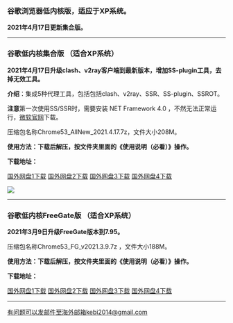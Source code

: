 ### 谷歌浏览器低内核版，适应于XP系统。

**2021年4月17日更新集合版。**

***

### 谷歌低内核集合版 （适合XP系统）

**2021年4月17日升级clash、v2ray客户端到最新版本，增加SS-plugin工具，去掉无效工具。**

**介绍**：集成5种代理工具，包括包括clash、v2ray、SSR、SS-plugin、SSROT。

**注意**第一次使用SS/SSR时，需要安装 NET Framework 4.0 ，不然无法正常运行，[微软官网](https://www.microsoft.com/zh-cn/download/details.aspx?id=17718)下载。

压缩包名称Chrome53_AllNew_2021.4.17.7z，文件大小208M。

**使用方法：下载后解压，按文件夹里面的《使用说明（必看）》操作。**

**下载地址：**

[国外网盘1下载](http://tr101.free4444.xyz/Chrome53_AllNew_2021.4.17.7z) 
[国外网盘2下载](http://tr61.free4444.xyz/Chrome53_AllNew_2021.4.17.7z) 
[国外网盘3下载](http://tr71.free4444.xyz/Chrome53_AllNew_2021.4.17.7z) 
[国外网盘4下载](http://tr91.free4444.xyz/Chrome53_AllNew_2021.4.17.7z) 

![](https://cdn.jsdelivr.net/gh/Alvin9999/pac2/softimag/chrome53-2.PNG)

***

### 谷歌低内核FreeGate版 （适合XP系统）

**2021年3月9日升级FreeGate版本到7.95。**

压缩包名称Chrome53_FG_v2021.3.9.7z ，文件大小188M。

**使用方法：下载后解压，按文件夹里面的《使用说明（必看）》操作。**

**下载地址：**

[国外网盘1下载](http://tr101.free4444.xyz/Chrome53_FG_v2021.3.9.7z) 
[国外网盘2下载](http://tr61.free4444.xyz/Chrome53_FG_v2021.3.9.7z) 
[国外网盘3下载](http://tr71.free4444.xyz/Chrome53_FG_v2021.3.9.7z) 
[国外网盘4下载](http://tr91.free4444.xyz/Chrome53_FG_v2021.3.9.7z) 


***


有问题可以发邮件至海外邮箱kebi2014@gmail.com
